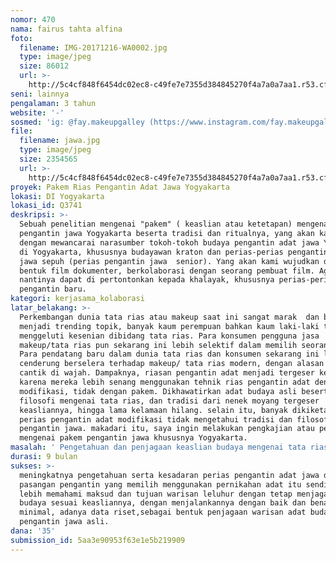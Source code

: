 ```yaml
---
nomor: 470
nama: fairus tahta alfina
foto:
  filename: IMG-20171216-WA0002.jpg
  type: image/jpeg
  size: 86012
  url: >-
    http://5c4cf848f6454dc02ec8-c49fe7e7355d384845270f4a7a0a7aa1.r53.cf2.rackcdn.com/3bac5ebe-58c5-40ea-b339-2c89ba0557f7/IMG-20171216-WA0002.jpg
seni: lainnya
pengalaman: 3 tahun
website: '-'
sosmed: 'ig: @fay.makeupgalley (https://www.instagram.com/fay.makeupgallery/?hl=id)'
file:
  filename: jawa.jpg
  type: image/jpeg
  size: 2354565
  url: >-
    http://5c4cf848f6454dc02ec8-c49fe7e7355d384845270f4a7a0a7aa1.r53.cf2.rackcdn.com/f567cb7e-7919-430e-a250-a6524fa3eaf7/jawa.jpg
proyek: Pakem Rias Pengantin Adat Jawa Yogyakarta
lokasi: DI Yogyakarta
lokasi_id: Q3741
deskripsi: >-
  Sebuah penelitian mengenai "pakem" ( keaslian atau ketetapan) mengenai riasan
  pengantin jawa Yogyakarta beserta tradisi dan ritualnya, yang akan kami riset
  dengan mewancarai narasumber tokoh-tokoh budaya pengantin adat jawa Yogyakarta
  di Yogyakarta, khususnya budayawan kraton dan perias-perias pengantin adat
  jawa sepuh (perias pengantin jawa  senior). Yang akan kami wujudkan dalam
  bentuk film dokumenter, berkolaborasi dengan seorang pembuat film. Agar
  nantinya dapat di pertontonkan kepada khalayak, khususnya perias-perias
  pengantin baru.
kategori: kerjasama_kolaborasi
latar_belakang: >-
  Perkembangan dunia tata rias atau makeup saat ini sangat marak  dan bahkan
  menjadi trending topik, banyak kaum perempuan bahkan kaum laki-laki tertarik
  menggeluti kesenian dibidang tata rias. Para konsumen pengguna jasa
  makeup/tata rias pun sekarang ini lebih selektif dalam memilih seorang perias.
  Para pendatang baru dalam dunia tata rias dan konsumen sekarang ini lebih
  cenderung berselera terhadap makeup/ tata rias modern, dengan alasan lebih
  cantik di wajah. Dampaknya, riasan pengantin adat menjadi tergeser keasliannya
  karena mereka lebih senang menggunakan tehnik rias pengantin adat dengan
  modifikasi, tidak dengan pakem. Dikhawatirkan adat budaya asli beserta
  filosofi mengenai tata rias, dan tradisi dari nenek moyang tergeser
  keasliannya, hingga lama kelamaan hilang. selain itu, banyak dikiketahui para
  perias pengantin adat modifikasi tidak mengetahui tradisi dan filosofi asli
  pengantin jawa. makadari itu, saya ingin melakukan pengkajian atau penelitian
  mengenai pakem pengantin jawa khususnya Yogyakarta.
masalah: ' Pengetahuan dan penjagaan keaslian budaya mengenai tata rias dan tradisi pengantin adat jawa Yogyakarta. Yang diwujudkan dalam  sebuah film dokumenter agar dapat dipahami dan diterima oleh khalayak luas, khususnya masyarakat adat jawa tengah dan perias-perias pengantin adat jawa.'
durasi: 9 bulan
sukses: >-
  meningkatnya pengetahuan serta kesadaran perias pengantin adat jawa dan
  pasangan pengantin yang memilih menggunakan pernikahan adat itu sendiri, untuk
  lebih memahami maksud dan tujuan warisan leluhur dengan tetap menjaga adat
  budaya sesuai keasliannya, dengan menjalankannya dengan baik dan benar.
  minimal, adanya data riset,sebagai bentuk penjagaan warisan adat budaya
  pengantin jawa asli.
dana: '35'
submission_id: 5aa3e90953f63e1e5b219909
---
```

